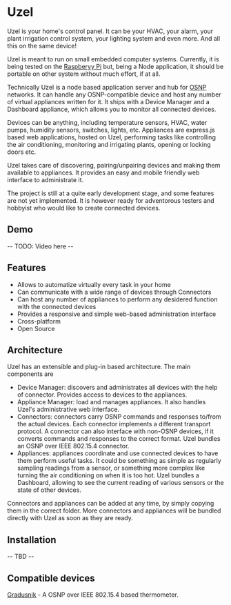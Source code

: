 Uzel
====

Uzel is your home's control panel. It can be your HVAC, your alarm, your plant irrigation control system, your lighting system and even more. And all this on the same device!

Uzel is meant to run on small embedded computer systems. Currently, it is being tested on the [Raspberyy Pi](http://raspberrypi.org) but, being a Node application, it should be portable on other system without much effort, if at all.

Technically Uzel is a node based application server and hub for [OSNP](https://github.com/briksoftware/osnp) networks. It can handle any OSNP-compatible device and host any number of virtual appliances written for it. It ships with a Device Manager and a Dashboard appliance, which allows you to monitor all connected devices.

Devices can be anything, including temperature sensors, HVAC, water pumps, humidity sensors, switches, lights, etc.
Appliances are express.js based web applications, hosted on Uzel, performing tasks like controlling the air conditioning, monitoring and irrigating plants, opening or locking doors etc.

Uzel takes care of discovering, pairing/unpairing devices and making them available to appliances. It provides an easy and mobile friendly web interface to administrate it.

The project is still at a quite early development stage, and some features are not yet implemented. It is however ready for adventorous testers and hobbyist who would like to create connected devices.

## Demo

-- TODO: Video here --

## Features

* Allows to automatize virtually every task in your home
* Can communicate with a wide range of devices through Connectors
* Can host any number of appliances to perform any desidered function with the connected devices
* Provides a responsive and simple web-based administration interface
* Cross-platform
* Open Source

## Architecture

Uzel has an extensible and plug-in based architecture. The main components are

* Device Manager: discovers and administrates all devices with the help of connector. Provides access to devices to the appliances.
* Appliance Manager: load and manages appliances. It also handles Uzel's administrative web interface.
* Connectors: connectors carry OSNP commands and responses to/from the actual devices. Each connector implements a different transport protocol. A connector can also interface with non-OSNP devices, if it converts commands and responses to the correct format. Uzel bundles an OSNP over IEEE 802.15.4 connector.
* Appliances: appliances coordinate and use connected devices to have them perform useful tasks. It could be something as simple as regularly sampling readings from a sensor, or something more complex like turning the air conditioning on when it is too hot. Uzel bundles a Dashboard, allowing to see the current reading of various sensors or the state of other devices.

Connectors and appliances can be added at any time, by simply copying them in the correct folder. More connectors and appliances will be bundled directly with Uzel as soon as they are ready.

## Installation

-- TBD --

## Compatible devices

[Gradusnik](https://github.com/briksoftware/gradusnik) - A OSNP over IEEE 802.15.4 based thermometer.




